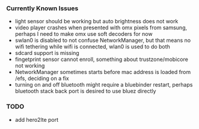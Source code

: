 ### Currently Known Issues
- light sensor should be working but auto brightness does not work
- video player crashes when presented with omx pixels from samsung, perhaps I need to make omx use soft decoders for now
- swlan0 is disabled to not confuse NetworkManager, but that means no wifi tethering while wifi is connected, wlan0 is used to do both
- sdcard support is missing
- fingetprint sensor cannot enroll, something about trustzone/mobicore not working
- NetworkManager sometimes starts before mac address is loaded from /efs, deciding on a fix
- turning on and off bluetooth might require a bluebinder restart, perhaps bluetooth stack back port is desired to use bluez directly

### TODO
- add hero2lte port
